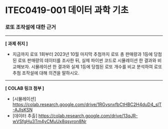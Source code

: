 # ITEC0419-001 데이터 과학 기초

<h3> 로또 조작설에 대한 근거 </h3>

------


**[ 과제 취지 ]**

* 지금까지 로또 1회부터 2023년 10월 마지막 추첨까지 로또 총 판매량과 1등에 당첨된 로또 판매량의 데이터를 조사한 뒤, 실제 파이썬 코드로 시뮬레이션 한 결과와 비교해보자. 시뮬레이션 한 결과와 실제 1등에 당첨된 로또 개수를 비교 분석하여 로또 추첨 조작설에 대해 의견을 말하시오.

------

**[ COLAB 링크 첨부 ]**

* [시뮬레이션] https://colab.research.google.com/drive/1RGvsnxfbCtHBC2H4duD4_slT-AJIsKSN
* [데이터 추출] https://colab.research.google.com/drive/13qJR-wVSfgHu3Tm4yCMuUx8qsyron8Nr
